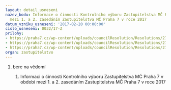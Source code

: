 ```yaml
---
layout: detail_usneseni
nazev_bodu: Informace o činnosti Kontrolního výboru Zastupitelstva MČ Praha 7 v období
  mezi 1. a 2. zasedáním Zastupitelstva MČ Praha 7 v roce 2017
datum_vzniku_usneseni: '2017-02-20 00:00:00'
cislo_usneseni: 0032/17-Z
prilohy:
- https://praha7.cz/wp-content/uploads/councilResolution/Resolutions/27355/export/Duvodova_zprava_KV_unor_2017~168336.doc
- https://praha7.cz/wp-content/uploads/councilResolution/Resolutions/27355/export/Zapis_z_2_jednani_KV_ze_dne_2_unora_2017~168335.docx
- https://praha7.cz/wp-content/uploads/councilResolution/Resolutions/27355/export/export~301341.pdf
organ: zastupitelstvo
---
```

<OL class=urzList_view id=urzList>
<LI class=urzClass1><SPAN name="1">bere na vědomí</SPAN> 
<OL class=urzOlClass>
<LI class=urzClass2 style="TEXT-ALIGN: left"><SPAN>
<P>Informaci o činnosti Kontrolního výboru Zastupitelstva MČ Praha 7 v období mezi 1. a 2. zasedáním Zastupitelstva MČ Praha 7 v roce 2017</P></SPAN></LI></OL></LI></OL>